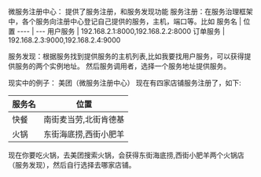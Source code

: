微服务注册中心：
提供了服务注册，和服务发现功能
服务注册：在服务治理框架中，各个服务向注册中心登记自己提供的服务，主机，端口等。比如
服务名 | 位置
---- | ---
用户服务 | 192.168.2.1:8000,192.168.2.2:8000
订单服务 | 192.168.2.3:9000,192.168.2.4:9000

服务发现：根据服务找到提供服务的主机列表,比如我要找用户服务，可以获得提供服务的两个实例地址。
然后服务调用者，选择一个服务地址提供服务。

现实中的例子：
美团（微服务注册中心）
现在有四家店铺服务注册了，如下:

服务名 | 位置
---- | ---
快餐 | 南街麦当劳,北街肯德基
火锅 | 东街海底捞,西街小肥羊

现在你要吃火锅，去美团搜索火锅，会获得东街海底捞,西街小肥羊两个火锅店（服务发现），然后自行选择去哪家店铺。

